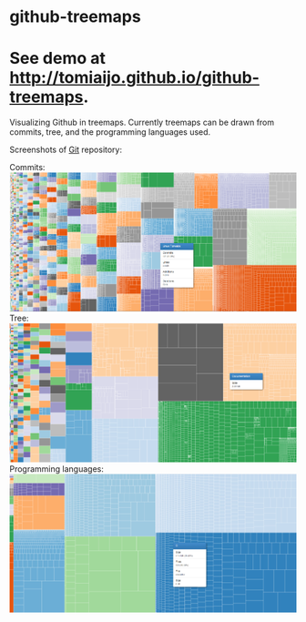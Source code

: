github-treemaps
===============

# See demo at http://tomiaijo.github.io/github-treemaps.


Visualizing Github in treemaps. Currently treemaps can be drawn from commits, tree, and the programming languages used.

Screenshots of [Git](https://github.com/git/git) repository:

Commits:
![Commits](/screenshots/git-commits.png?raw=true "Commits")
Tree:
![Tree](/screenshots/git-tree.png?raw=true "Tree")
Programming languages:
![Programming languages](/screenshots/git-languages.png?raw=true "Programming languages")
